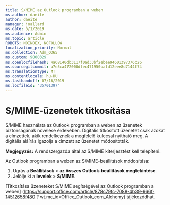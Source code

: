 ```yaml
---
title: S/MIME az Outlook programban a weben
ms.author: daeite
author: daeite
manager: joallard
ms.date: 5/1/2019
ms.audience: Admin
ms.topic: article
ROBOTS: NOINDEX, NOFOLLOW
localization_priority: Normal
ms.collection: Adm_O365
ms.custom: 9000329
ms.openlocfilehash: 4a68140db3117f0ad33bf2ebee94601397376c26
ms.sourcegitcommit: a7e5ca472000dfec471950bafd12eee8d7144f74
ms.translationtype: MT
ms.contentlocale: hu-HU
ms.lasthandoff: 07/16/2019
ms.locfileid: "35701397"
---
```

# <a name="encrypt-messages-using-smime"></a>S/MIME-üzenetek titkosítása

S/MIME használata az Outlook programban a weben az üzenetek biztonságának növelése érdekében. Digitális titkosított üzenetet csak azokat a címzettek, akik rendelkeznek a megfelelő kulccsal nyitható meg. A digitális aláírás igazolja a címzett az üzenetet módosították.

**Megjegyzés:** A rendszergazda által az S/MIME kiterjesztést kell telepíteni.

Az Outlook programban a weben az S/MIME-beállítások módosítása:

1. Ugrás a **Beállítások** > **az összes Outlook-beállítások megtekintése**.
2. Jelölje ki a **levelek** > **S/MIME**.

[Titkosítása üzeneteket S/MIME segítségével az Outlook programban a weben] (https://support.office.com/article/878c79fc-7088-4b39-966f-14512658f480 ? wt.mc_id=Office_Outlook_com_Alchemy) tájékozódhat.